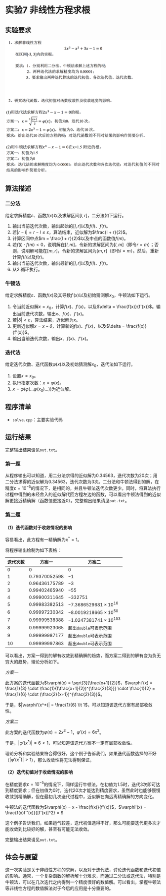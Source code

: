 #  实验7 非线性方程求根

## 实验要求

![req](req.png)

## 算法描述

### 二分法

给定求解精度$\varepsilon$、函数$f(x)$以及求解区间$[l, r]$，二分法如下运行。

1. 输出当前迭代次数，输出起始的$[l, r]$以及$f(l)$、$f(r)$。
2. 若$|r - l| = r - l \le \varepsilon$，算法结束，近似解为$\frac{l + r}{2}$。
3. 计算区间中点$m = \frac{l + r}{2}$以及中点的函数值$f(m)$。
4. 若$f(l) \cdot f(m) \lt 0$，说明解在$[l, m]$，令新的求解区间为$[l, m]$（即令$r = m$）；否则，说明解可能在$[m, r]$，令新的求解区间为$[m, r]$（即令$l = m$）。然后，重新计算$f(l)$以及$f(r)$。
5. 输出当前迭代次数，输出最新的$[l, r]$以及$f(l)$、$f(r)$。
6. 从2.循环执行。

### 牛顿法

给定求解精度$\varepsilon$、函数$f(x)$及其导数$f'(x)$以及初始猜测解$x_0$，牛顿法如下运行。

1. 令当前近似解$x = x_0$，计算$f(x)$、$f'(x)$，以及$\delta = \frac{f(x)}{f'(x)}$。输出当前迭代次数，输出$x$、$f(x)$、$f'(x)$。
2. 若$|\delta| \lt \varepsilon$，算法结束，近似解为$x$。
3. 更新近似解$x = x - \delta$，计算新的$f(x)$、$f'(x)$，以及$\delta = \frac{f(x)}{f'(x)}$。
4. 输出当前迭代次数，输出$x$、$f(x)$、$f'(x)$。

### 迭代法

给定迭代次数、迭代函数$\varphi(x)$以及初始猜测解$x_0$，迭代法如下运行。

1. 设置$x = x_0$。
2. 执行指定次数：$x = \varphi(x)$。
3. $x=\varphi(\varphi(\dots \varphi(x_0) \dots))$为近似解。


## 程序清单

- `solve.cpp`：主要实验代码

## 运行结果

完整输出结果请见`out.txt`。

### 第一题

从程序输出可以知道，用二分法求得的近似解为$0.34563$，迭代次数为$20$次；用二分法求得的近似解为$0.34563$，迭代次数为$3$次。二分法和牛顿法得到的解，在精度$\varepsilon=10^{-5}$的情况下，是相同的，并且牛顿法迭代次数更少。同时，将算法执行过程中得到的未经舍入的近似解代回方程左边的函数，可以看出牛顿法得到的近似解更接近精确解（函数值更接近0）。完整输出结果请见`out.txt`。

### 第二题

#### （1）迭代函数对于收敛情况的影响

容易看出，此方程有一精确解为$x^*=1$。

将程序输出绘制为如下表格：

| 迭代次数 | 方案一          | 方案二                          |
| -------- | --------------- | ------------------------------- |
| 0        | $0$             | $0$                             |
| 1        | $0.79370052598$ | $-1$                            |
| 2        | $0.96436175789$ | $-3$                            |
| 3        | $0.99402465940$ | $-55$                           |
| 4        | $0.99900311645$ | $-332751$                       |
| 5        | $0.99983382513$ | $-7.3686529681 \times 10^{16}$  |
| 6        | $0.99997230342$ | $-8.0019218665 \times 10^{50}$  |
| 7        | $0.99999538388$ | $-1.0247381741 \times 10^{153}$ |
| 8        | $0.99999923065$ | 超出`double`可表示范围          |
| 9        | $0.99999987177$ | 超出`double`可表示范围          |
| 10       | $0.99999997863$ | 超出`double`可表示范围          |

可以看出，方案一得到的解有收敛到精确解的趋势，而方案二得到的解有变为负无穷大的趋势，理论分析如下。

*方案一*

此方案的迭代函数为$\varphi(x) = \sqrt[3]{\frac{x+1}{2}}$，$\varphi'(x) = \frac{1}{3} \cdot \frac{1}{(\frac{x+1}{2})^{\frac{2}{3}}} \cdot \frac{1}{2} = \frac{1}{6} \cdot (\frac{2}{x+1})^{\frac{2}{3}}$。

于是，$|\varphi'(x^*)| = \frac{1}{6} \lt 1$，可以知道该迭代方案有局部收敛性。

*方案二*

此方案的迭代函数为$\varphi(x) = 2x^3 - 1$，$\varphi'(x) = 6x^2$。

于是，$|\varphi'(x^*)| = 6 \gt 1$，可以知道该迭代方案不一定有局部收敛性。

理论分析和实验结果符合得很好，这个例子告诉我们，如果迭代函数选择的不好（$|\varphi'(x^*)| \gt 1$），那么收敛性将无法得到保证。

#### （2）迭代初值对于收敛情况的影响

在精度要求$\varepsilon=10^{-5}$的情况下，同样运行牛顿法，在初值为$1.5$时，迭代$3$次即可达到精度要求；但在初值为$0$时，迭代$20$次才能达到精度要求，虽然此时也能够慢慢收敛到精确解，但在最初几次迭代过程中，近似解在向远离精确解的方向变化。

牛顿法的迭代函数为$\varphi(x) = x - \frac{f(x)}{f'(x)}$，$\varphi'(x) = \frac{f(x)f''(x)}{[f'(x)]^2} = $

这个例子告诉我们，如果运气较差，迭代初值选得不好，那么可能要迭代更多次才能收敛到比较好的解，甚至有可能无法收敛。

完整输出结果请见`out.txt`。

## 体会与展望

这一次实验是关于非线性方程的求解，以及对于迭代法，讨论迭代函数和迭代初值的影响。通常，一个复杂函数的解析解十分难求，而通过二分法或迭代法，特别是牛顿法，可以在几次迭代之内得到一个精度很好的数值解。可以看出，掌握牛顿法等非线性方程的数值解法对于今后的应用是十分重要的。